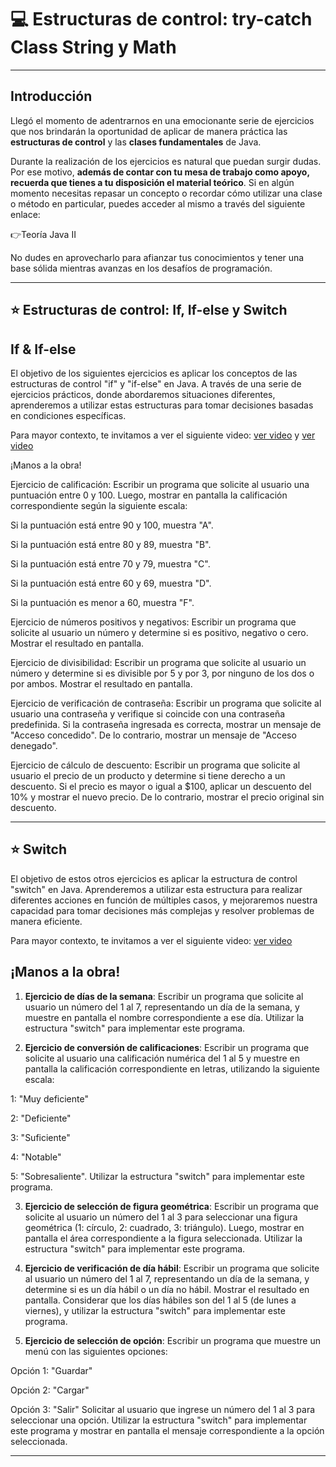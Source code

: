 # :computer: Estructuras de control: try-catch Class String y Math

---

## Introducción

Llegó el momento de adentrarnos en una emocionante serie de ejercicios que nos brindarán la oportunidad de aplicar de manera práctica las **estructuras de control** y las **clases fundamentales** de Java.

Durante la realización de los ejercicios es natural que puedan surgir dudas. Por ese motivo, **además de contar con tu mesa de trabajo como apoyo, recuerda que tienes a tu disposición el material teórico**. Si en algún momento necesitas repasar un concepto o recordar cómo utilizar una clase o método en particular, puedes acceder al mismo a través del siguiente enlace:

👉Teoría Java II

No dudes en aprovecharlo para afianzar tus conocimientos y tener una base sólida mientras avanzas en los desafíos de programación. 


---

## :star: Estructuras de control: If, If-else y Switch

## If & If-else

El objetivo de los siguientes ejercicios es aplicar los conceptos de las estructuras de control "if" y "if-else" en Java. A través de una serie de ejercicios prácticos, donde abordaremos situaciones diferentes, aprenderemos a utilizar estas estructuras para tomar decisiones basadas en condiciones específicas.

Para mayor contexto, te invitamos a ver el siguiente video: [ver video](https://youtu.be/Mf-mc45qbSE) y [ver video](https://youtu.be/rKchWAH7_yE)


¡Manos a la obra!

Ejercicio de calificación: Escribir un programa que solicite al usuario una puntuación entre 0 y 100. Luego, mostrar en pantalla la calificación correspondiente según la siguiente escala:

Si la puntuación está entre 90 y 100, muestra "A".

Si la puntuación está entre 80 y 89, muestra "B".

Si la puntuación está entre 70 y 79, muestra "C".

Si la puntuación está entre 60 y 69, muestra "D".

Si la puntuación es menor a 60, muestra "F".

Ejercicio de números positivos y negativos: Escribir un programa que solicite al usuario un número y determine si es positivo, negativo o cero. Mostrar el resultado en pantalla.

Ejercicio de divisibilidad: Escribir un programa que solicite al usuario un número y determine si es divisible por 5 y por 3, por ninguno de los dos o por ambos. Mostrar el resultado en pantalla.

Ejercicio de verificación de contraseña: Escribir un programa que solicite al usuario una contraseña y verifique si coincide con una contraseña predefinida. Si la contraseña ingresada es correcta, mostrar un mensaje de "Acceso concedido". De lo contrario, mostrar un mensaje de "Acceso denegado".

Ejercicio de cálculo de descuento: Escribir un programa que solicite al usuario el precio de un producto y determine si tiene derecho a un descuento. Si el precio es mayor o igual a $100, aplicar un descuento del 10% y mostrar el nuevo precio. De lo contrario, mostrar el precio original sin descuento.

---

## :star: Switch

El objetivo de estos otros ejercicios es aplicar la estructura de control "switch" en Java. Aprenderemos a utilizar esta estructura para realizar diferentes acciones en función de múltiples casos, y mejoraremos nuestra capacidad para tomar decisiones más complejas y resolver problemas de manera eficiente.

Para mayor contexto, te invitamos a ver el siguiente video: [ver video](https://youtu.be/uVuFODP9j2k)


## ¡Manos a la obra!

1. **Ejercicio de días de la semana**: Escribir un programa que solicite al usuario un número del 1 al 7, representando un día de la semana, y muestre en pantalla el nombre correspondiente a ese día. Utilizar la estructura "switch" para implementar este programa.

2. **Ejercicio de conversión de calificaciones**: Escribir un programa que solicite al usuario una calificación numérica del 1 al 5 y muestre en pantalla la calificación correspondiente en letras, utilizando la siguiente escala:

1: "Muy deficiente"

2: "Deficiente"

3: "Suficiente"

4: "Notable"

5: "Sobresaliente". Utilizar la estructura "switch" para implementar este programa.

3. **Ejercicio de selección de figura geométrica**: Escribir un programa que solicite al usuario un número del 1 al 3 para seleccionar una figura geométrica (1: círculo, 2: cuadrado, 3: triángulo). Luego, mostrar en pantalla el área correspondiente a la figura seleccionada. Utilizar la estructura "switch" para implementar este programa.

4. **Ejercicio de verificación de día hábil**: Escribir un programa que solicite al usuario un número del 1 al 7, representando un día de la semana, y determine si es un día hábil o un día no hábil. Mostrar el resultado en pantalla.  Considerar que los días hábiles son del 1 al 5 (de lunes a viernes), y utilizar la estructura "switch" para implementar este programa.

5. **Ejercicio de selección de opción**: Escribir un programa que muestre un menú con las siguientes opciones:

Opción 1: "Guardar"

Opción 2: "Cargar"

Opción 3: "Salir"  Solicitar al usuario que ingrese un número del 1 al 3 para seleccionar una opción. Utilizar la estructura "switch" para implementar este programa y mostrar en pantalla el mensaje correspondiente a la opción seleccionada.

---
